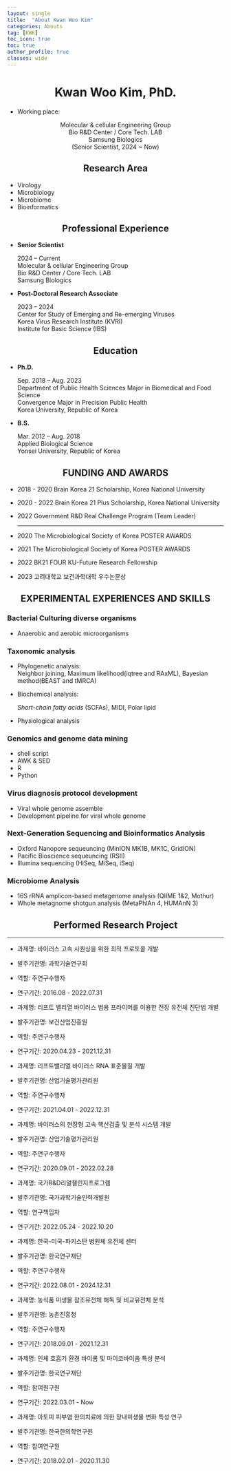 ```yaml
---
layout: single
title:  "About Kwan Woo Kim"
categories: Abouts
tag: [KWK]
toc_icon: true
toc: true
author_profile: true
classes: wide
---
```


# <center>Kwan Woo Kim, PhD.</center>

- Working place:<br/>

<center>Molecular & cellular Engineering Group </center>
<center>Bio R&D Center / Core Tech. LAB </center>
<center>Samsung Biologics </center>
<center>(Senior Scientist, 2024 ~ Now)</center>

## <center>Research Area</center>

- Virology
- Microbiology
- Microbiome
- Bioinformatics <br/>

## <center>Professional Experience</center>

- **Senior Scientist**

  2024 – Current <br/>Molecular & cellular Engineering Group <br/>Bio R&D Center / Core Tech. LAB <br/>Samsung Biologics <br/>

- **Post-Doctoral Research Associate**

  2023 – 2024 <br/>Center for Study of Emerging and Re-emerging Viruses <br/>
  Korea Virus Research Institute (KVRI) <br/>Institute for Basic Science (IBS) <br/>




## <center>Education</center>

- **Ph.D.**

  Sep. 2018 – Aug. 2023 <br/>Department of Public Health Sciences Major in Biomedical and Food Science <br/>Convergence Major in Precision Public Health <br/>Korea University, Republic of Korea <br/>

- **B.S.**

  Mar. 2012 – Aug. 2018 <br/>Applied Biological Science <br/>
  Yonsei University, Republic of Korea <br/>

## <center>FUNDING AND AWARDS</center>

- 2018 - 2020     Brain Korea 21 Scholarship, Korea National University
- 2020 - 2022     Brain Korea 21 Plus Scholarship, Korea National University
- 2022            Government R&D Real Challenge Program (Team Leader)

  ---


- 2020            The Microbiological Society of Korea POSTER AWARDS
- 2021            The Microbiological Society of Korea POSTER AWARDS
- 2022            BK21 FOUR KU-Future Research Fellowship
- 2023            고려대학교 보건과학대학 우수논문상 <br/>
  


## <center>EXPERIMENTAL EXPERIENCES AND SKILLS </center>

### Bacterial Culturing diverse organisms
- Anaerobic and aerobic microorganisms  <br/>
  


### Taxonomic analysis 

- Phylogenetic analysis:<br/> Neighbor joining, Maximum likelihood(iqtree and RAxML), Bayesian method(BEAST and tMRCA)

- Biochemical analysis:<br/>

  *Short*-*chain fatty acids* (SCFAs), MIDI, Polar lipid

- Physiological analysis <br/>
  

### Genomics and genome data mining
- shell script 
- AWK & SED
- R 
- Python <br/>

### Virus diagnosis protocol development 
- Viral whole genome assemble
- Development pipeline for viral whole genome  <br/>

### Next-Generation Sequencing and Bioinformatics Analysis

- Oxford Nanopore sequeuncing (MinION MK1B, MK1C, GridION)
- Pacific Bioscience sequeuncing (RSⅡ)
- Illumina sequencing (HiSeq, MiSeq, iSeq) <br/>
  
### Microbiome Analysis
- 16S rRNA amplicon-based metagenome analysis (QIIME 1&2, Mothur)
- Whole metagnome shotgun analysis (MetaPhlAn 4, HUMAnN 3) <br/>



## <center>Performed Research Project</center>
---
- 과제명: 바이러스 고속 시퀀싱을 위한 최적 프로토콜 개발
- 발주기관명: 과학기술연구회
- 역할: 주연구수행자
- 연구기간: 2016.08 - 2022.07.31 <br/>

- 과제명: 리프트 밸리열 바이러스 범용 프라이머를 이용한 전장 유전체 진단법 개발
- 발주기관명: 보건산업진흥원
- 역할: 주연구수행자
- 연구기간: 2020.04.23 - 2021.12.31 <br/>

- 과제명: 리프트밸리열 바이러스 RNA 표준물질 개발
- 발주기관명: 산업기술평가관리원
- 역할: 주연구수행자
- 연구기간: 2021.04.01 - 2022.12.31 <br/>

- 과제명: 바이러스의 현장형 고속 핵산검출 및 분석 시스템 개발
- 발주기관명: 산업기술평가관리원
- 역할: 주연구수행자
- 연구기간: 2020.09.01 - 2022.02.28 <br/>

- 과제명: 국가R&D리얼챌린지프로그램
- 발주기관명: 국가과학기술인력개발원
- 역할: 연구책임자
- 연구기간: 2022.05.24 - 2022.10.20 <br/>

- 과제명: 한국-미국-파키스탄 병원체 유전체 센터
- 발주기관명: 한국연구재단
- 역할: 주연구수행자
- 연구기간: 2022.08.01 - 2024.12.31 <br/>

- 과제명: 농식품 미생물 참조유전체 해독 및 비교유전체 분석
- 발주기관명: 농촌진흥청
- 역할: 주연구수행자
- 연구기간: 2018.09.01 - 2021.12.31 <br/>

- 과제명: 인체 호흡기 환경 바이롬 및 마이코바이옴 특성 분석
- 발주기관명: 한국연구재단
- 역할: 참여원구원
- 연구기간: 2022.03.01 - Now <br/>

- 과제명: 아토피 피부염 한의치료에 의한 장내미생물 변화 특성 연구
- 발주기관명: 한국한의학연구원
- 역할: 참여연구원
- 연구기간: 2018.02.01 - 2020.11.30 <br/>
